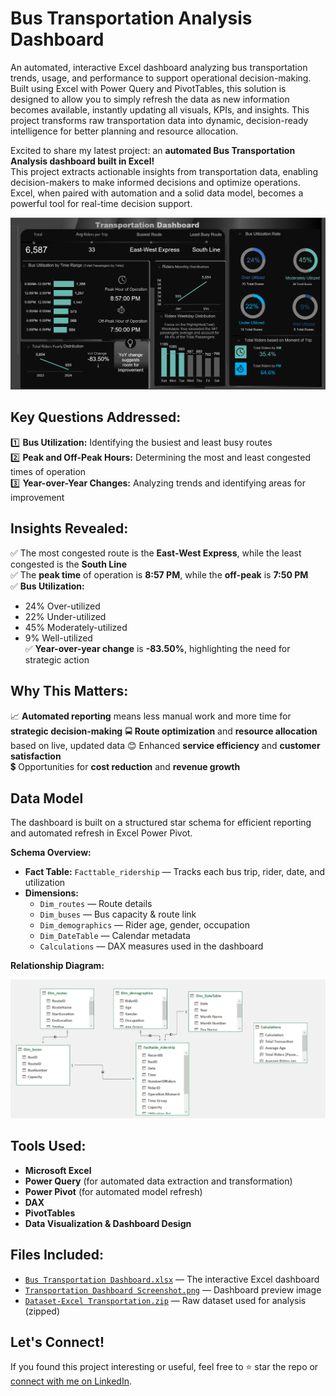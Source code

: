 # Bus Transportation Analysis Dashboard
An automated, interactive Excel dashboard analyzing bus transportation trends, usage, and performance to support operational decision-making.
Built using Excel with Power Query and PivotTables, this solution is designed to allow you to simply refresh the data as new information becomes available, instantly updating all visuals, KPIs, and insights.
This project transforms raw transportation data into dynamic, decision-ready intelligence for better planning and resource allocation.

Excited to share my latest project: an **automated Bus Transportation Analysis dashboard built in Excel!**  
This project extracts actionable insights from transportation data, enabling decision-makers to make informed decisions and optimize operations.
Excel, when paired with automation and a solid data model, becomes a powerful tool for real-time decision support.

![Transportation Dashboard](./Transportation%20Dashboard%20Screenshot%20.png)


## Key Questions Addressed:
1️⃣ **Bus Utilization:** Identifying the busiest and least busy routes  
2️⃣ **Peak and Off-Peak Hours:** Determining the most and least congested times of operation  
3️⃣ **Year-over-Year Changes:** Analyzing trends and identifying areas for improvement

## Insights Revealed:
✅ The most congested route is the **East-West Express**, while the least congested is the **South Line**  
✅ The **peak time** of operation is **8:57 PM**, while the **off-peak** is **7:50 PM**  
✅ **Bus Utilization:**
- 24% Over-utilized  
- 22% Under-utilized  
- 45% Moderately-utilized  
- 9% Well-utilized  
✅ **Year-over-year change** is **-83.50%**, highlighting the need for strategic action

## Why This Matters:
📈 **Automated reporting** means less manual work and more time for **strategic decision-making**
🚍 **Route optimization** and **resource allocation** based on live, updated data
😊 Enhanced **service efficiency** and **customer satisfaction**  
💲 Opportunities for **cost reduction** and **revenue growth**

## Data Model
The dashboard is built on a structured star schema for efficient reporting and automated refresh in Excel Power Pivot.  

 **Schema Overview:**
- **Fact Table:** `Facttable_ridership` — Tracks each bus trip, rider, date, and utilization  
- **Dimensions:**  
  - `Dim_routes` — Route details  
  - `Dim_buses` — Bus capacity & route link  
  - `Dim_demographics` — Rider age, gender, occupation  
  - `Dim_DateTable` — Calendar metadata  
  - `Calculations` — DAX measures used in the dashboard

 **Relationship Diagram:** 

![Data Model - Relationship Screenshot](Relationship%20Screenshot%20.png)

## Tools Used:
- **Microsoft Excel**
- **Power Query** (for automated data extraction and transformation)
- **Power Pivot** (for automated model refresh)
- **DAX**
- **PivotTables**
- **Data Visualization & Dashboard Design**

## Files Included:
- [`Bus Transportation Dashboard.xlsx`](./Bus%20Transportation%20Dashboard.xlsx) — The interactive Excel dashboard  
- [`Transportation Dashboard Screenshot.png`](./Transportation%20Dashboard%20Screenshot%20.png) — Dashboard preview image  
- [`Dataset-Excel Transportation.zip`](./Dataset-Excel%20Transportation.zip) — Raw dataset used for analysis (zipped)


## Let's Connect!
If you found this project interesting or useful, feel free to ⭐ star the repo or [connect with me on LinkedIn](https://www.linkedin.com/in/winnie-madikizella-data/).


